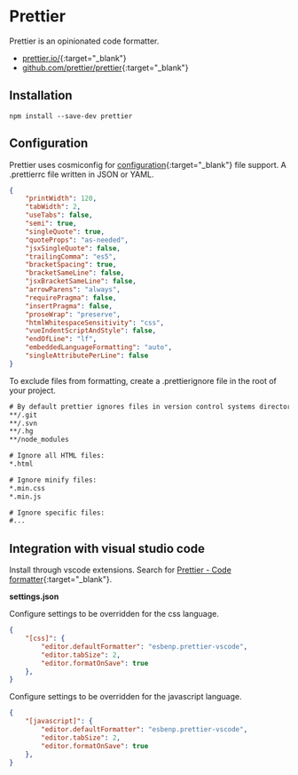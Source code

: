 # Prettier

Prettier is an opinionated code formatter.

- [prettier.io/](https://prettier.io/){:target="_blank"}
- [github.com/prettier/prettier](https://github.com/prettier/prettier){:target="_blank"}

## Installation

```shell
npm install --save-dev prettier
```

## Configuration

Prettier uses cosmiconfig for [configuration](https://prettier.io/docs/en/options.html){:target="_blank"} file support. A .prettierrc file written in JSON or YAML.

```json
{
    "printWidth": 120,
    "tabWidth": 2,
    "useTabs": false,
    "semi": true,
    "singleQuote": true,
    "quoteProps": "as-needed",
    "jsxSingleQuote": false,
    "trailingComma": "es5",
    "bracketSpacing": true,
    "bracketSameLine": false,
    "jsxBracketSameLine": false,
    "arrowParens": "always",
    "requirePragma": false,
    "insertPragma": false,
    "proseWrap": "preserve",
    "htmlWhitespaceSensitivity": "css",
    "vueIndentScriptAndStyle": false,
    "endOfLine": "lf",
    "embeddedLanguageFormatting": "auto",
    "singleAttributePerLine": false
}
```

To exclude files from formatting, create a .prettierignore file in the root of your project.

```txt
# By default prettier ignores files in version control systems directories
**/.git
**/.svn
**/.hg
**/node_modules

# Ignore all HTML files:
*.html

# Ignore minify files:
*.min.css
*.min.js

# Ignore specific files:
#...
```

## Integration with visual studio code

Install through vscode extensions. Search for [Prettier - Code formatter](https://marketplace.visualstudio.com/items?itemName=esbenp.prettier-vscode){:target="_blank"}.

**settings.json**

Configure settings to be overridden for the css language.

```json
{
    "[css]": {
        "editor.defaultFormatter": "esbenp.prettier-vscode",
        "editor.tabSize": 2,
        "editor.formatOnSave": true
    },
}
```

Configure settings to be overridden for the javascript language.

```json
{
    "[javascript]": {
        "editor.defaultFormatter": "esbenp.prettier-vscode",
        "editor.tabSize": 2,
        "editor.formatOnSave": true
    },
}
```
